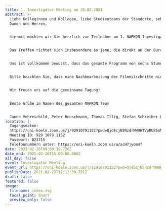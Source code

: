 ```yaml
---
title: 1. Investigator Meeting am 26.02.2021
abstract: >-
  Liebe Kolleginnen und Kollegen, liebe Studienteams der Standorte, sehr geehrte
  Damen und Herren,


  hiermit möchten wir Sie herzlich zur Teilnahme am 1. NAPKON Investigator Meeting am 26.02.2021, 10:00 - 16:00 Uhr, einladen. Das Programm basiert auf den häufig gestellten Fragen bei der konkreten Umsetzung der Plattformen, auf Ihrem Feedback und Ihren Wünschen, die uns in den letzten 6 Wochen erreicht haben. Sie finden im Anhang den Flyer mit den Programmpunkten, sowie eine Kalenderdatei einschließlich Einwahldaten.


  Das Treffen richtet sich insbesondere an jene, die direkt an der Durchführung der verschiedenen NAPKON Plattformen an den Standorten mitwirken. Neben praxisnaher Diskussion der verschiedenen Prozesse sollen außerdem die Fortschritte bei der Erarbeitung der Nutzungsprozesse und der Studiengovernance im Mittelpunkt zu stehen, um die größtmögliche Transparenz in diesem komplexen Projekt herzustellen.


  Uns ist vollkommen bewusst, dass das gesamte Programm von sechs Stunden im klinischen Alltag schwer unterzubekommen sind. Wir werden die Vorträge und die Diskussion aufzeichnen und im internen Bereich von NAPKON zur Verfügung stellen. Natürlich können Sie sich auch gezielt zu einzelnen Vorträgen einwählen, die Ihre Interessen und Fragen widerspiegeln.


  Bitte beachten Sie, dass eine Nachbearbeitung der Filmmitschnitte nicht erfolgt. Falls Sie mit einer Aufzeichnung nicht einverstanden sind, können Sie sich durch Abschalten der Kamera und Verwendung eines Aliasnamens anonymisieren, oder alternativ die Aufzeichnungen im Nachgang der Veranstaltung betrachten.


  Wir freuen uns auf die gemeinsame Tagung!


  Beste Grüße im Namen des gesamten NAPKON Team


  Janne Vehreschild, Peter Heuschmann, Thomas Illig, Stefan Schreiber & Martin Witzenrath
location: |-
  Zugangsdaten:
  https://uni-koeln.zoom.us/j/92910791152?pwd=QjdEcjN5NzdrNW9HTVpRUE5mMTlNZz09
  Meeting ID: 929 1079 1152
  Passwort: 023715
  Telefonnummern unter: https://uni-koeln.zoom.us/u/acH7jyom4f
date: 2021-02-26T09:00:39.720Z
date_end: 2021-02-26T15:00:00.000Z
all_day: false
event: Investigator Meeting
event_url: https://uni-koeln.zoom.us/j/92910791152?pwd=QjdEcjN5NzdrNW9HTVpRUE5mMTlNZz09
publishDate: 2021-02-22T17:12:39.751Z
draft: false
featured: false
image:
  filename: index.svg
  focal_point: Smart
  preview_only: false
---
```

